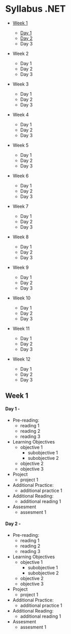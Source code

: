# Syllabus .NET

* [Week 1](#week-1)
  * [Day 1](#day-1-1)
  * [Day 2](#day-1-2)
  * Day 3
  
* Week 2
  * Day 1
  * Day 2
  * Day 3
  
* Week 3
  * Day 1
  * Day 2
  * Day 3
  
* Week 4
  * Day 1
  * Day 2
  * Day 3
  
* Week 5
  * Day 1
  * Day 2
  * Day 3
  
* Week 6
  * Day 1
  * Day 2
  * Day 3
  
* Week 7
  * Day 1
  * Day 2
  * Day 3
  
* Week 8
  * Day 1
  * Day 2
  * Day 3
  
* Week 9
  * Day 1
  * Day 2
  * Day 3
  
* Week 10
  * Day 1
  * Day 2
  * Day 3
  
* Week 11
  * Day 1
  * Day 2
  * Day 3
  
* Week 12
  * Day 1
  * Day 2
  * Day 3
  
## <a name="week-1"></a>Week 1

#### <a name="day-1-1"></a>Day 1 - 
* Pre-reading:
  * reading 1
  * reading 2
  * reading 3
* Learning Objectives
  * objective 1
    * subobjective 1
    * subobjective 2
  * objective 2
  * objective 3
* Project
  * project 1
* Additional Practice:
  * additional practice 1
* Additional Reading:
  * additional reading 1
* Assesment
  * assesment 1
  
#### <a name="day-1-2"></a>Day 2 - 
* Pre-reading:
  * reading 1
  * reading 2
  * reading 3
* Learning Objectives
  * objective 1
    * subobjective 1
    * subobjective 2
  * objective 2
  * objective 3
* Project
  * project 1
* Additional Practice:
  * additional practice 1
* Additional Reading:
  * additional reading 1
* Assesment
  * assesment 1
